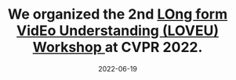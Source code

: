---
title: We organized the 2nd <a href="https://sites.google.com/view/loveucvpr22">LOng form VidEo Understanding (LOVEU) Workshop </a> at CVPR 2022.
date: 2022-06-19
---